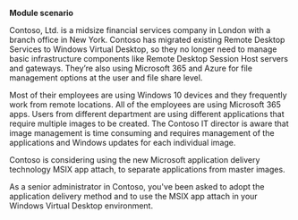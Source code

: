 **Module scenario**

Contoso, Ltd. is a midsize financial services company in London with a branch office in New York. Contoso has migrated existing Remote Desktop Services to Windows Virtual Desktop, so they no longer need to manage basic infrastructure components like Remote Desktop Session Host servers and gateways. They’re also using Microsoft 365 and Azure for file management options at the user and file share level.

Most of their employees are using Windows 10 devices and they frequently work from remote locations. All of the employees are using Microsoft 365 apps. Users from different department are using different applications that require multiple images to be created. The Contoso IT director is aware that image management is time consuming and requires management of the applications and Windows updates for each individual image.

Contoso is considering using the new Microsoft application delivery technology MSIX app attach, to separate applications from master images.

As a senior administrator in Contoso, you've been asked to adopt the application delivery method and to use the MSIX app attach in your Windows Virtual Desktop environment.
